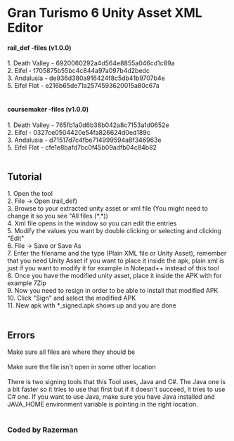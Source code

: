 <h1>Gran Turismo 6 Unity Asset XML Editor</h1>

<h4>rail_def -files (v1.0.0)</h4>
1. Death Valley - 6920060292a4d564e8855a046cd1c89a<br>
2. Eifel - f705875b55bc4c844a97a097b4d2bedc<br>
3. Andalusia - de936d380a916424f8c5db41b9707b4e <br>
5. Eifel Flat - e216b65de71a2574593620015a80c67a<br>
<br>

<h4>coursemaker -files (v1.0.0)</h4>
1. Death Valley - 765fb1a0d6b38b042a8c7153a1d0652e<br>
2. Eifel - 0327ce0504420e54fa826624d0ed189c<br>
3. Andalusia - d71517d7c4fbe714999594a8f346963e<br>
5. Eifel Flat - cfe1e8bafd7bc0f45b09adfb04c84b82<br>
<br>

<h2>Tutorial</h2>
1. Open the tool<br>
2. File -> Open (rail_def)<br>
3. Browse to your extracted unity asset or xml file (You might need to change it so you see "All files (*.*))<br>
4. Xml file opens in the window so you can edit the entries<br>
5. Modify the values you want by double clicking or selecting and clicking "Edit"<br>
6. File -> Save or Save As<br>
7. Enter the filename and the type (Plain XML file or Unity Asset), remember that you need Unity Asset if you want to place it inside the apk, plain xml is just if you want to modify it for example in Notepad++ instead of this tool<br>
8. Once you have the modified unity asset, place it inside the APK with for example 7Zip<br>
9. Now you need to resign in order to be able to install that modified APK<br>
10. Click "Sign" and select the modified APK<br>
11. New apk with *_signed.apk shows up and you are done<br>
<br>

<h2>Errors</h2>
Make sure all files are where they should be<br>
<br>
Make sure the file isn't open in some other location<br>
<br>
There is two signing tools that this Tool uses, Java and C#. The Java one is a bit faster so it tries to use that first but if it doesn't succeed, it tries to use C# one. If you want to use Java, make sure you have Java installed and JAVA_HOME environment variable is pointing in the right location.<br>
<br>

<h3>Coded by Razerman</h3>
